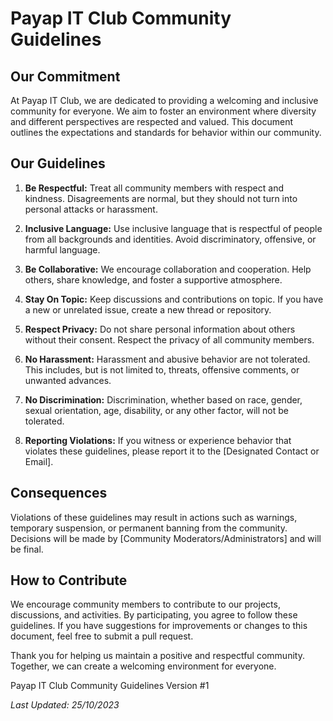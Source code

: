 # Payap IT Club Community Guidelines

## Our Commitment

At Payap IT Club, we are dedicated to providing a welcoming and inclusive community for everyone. We aim to foster an environment where diversity and different perspectives are respected and valued. This document outlines the expectations and standards for behavior within our community.

## Our Guidelines

1. **Be Respectful:** Treat all community members with respect and kindness. Disagreements are normal, but they should not turn into personal attacks or harassment.

2. **Inclusive Language:** Use inclusive language that is respectful of people from all backgrounds and identities. Avoid discriminatory, offensive, or harmful language.

3. **Be Collaborative:** We encourage collaboration and cooperation. Help others, share knowledge, and foster a supportive atmosphere.

4. **Stay On Topic:** Keep discussions and contributions on topic. If you have a new or unrelated issue, create a new thread or repository.

5. **Respect Privacy:** Do not share personal information about others without their consent. Respect the privacy of all community members.

6. **No Harassment:** Harassment and abusive behavior are not tolerated. This includes, but is not limited to, threats, offensive comments, or unwanted advances.

7. **No Discrimination:** Discrimination, whether based on race, gender, sexual orientation, age, disability, or any other factor, will not be tolerated.

8. **Reporting Violations:** If you witness or experience behavior that violates these guidelines, please report it to the [Designated Contact or Email].

## Consequences

Violations of these guidelines may result in actions such as warnings, temporary suspension, or permanent banning from the community. Decisions will be made by [Community Moderators/Administrators] and will be final.

## How to Contribute

We encourage community members to contribute to our projects, discussions, and activities. By participating, you agree to follow these guidelines. If you have suggestions for improvements or changes to this document, feel free to submit a pull request.

Thank you for helping us maintain a positive and respectful community. Together, we can create a welcoming environment for everyone.

Payap IT Club Community Guidelines Version #1

_Last Updated: 25/10/2023_
